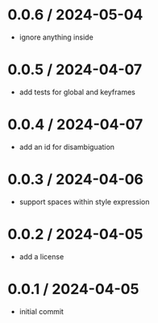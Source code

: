 # 0.0.6 / 2024-05-04

- ignore anything inside <head>

# 0.0.5 / 2024-04-07

- add tests for global and keyframes

# 0.0.4 / 2024-04-07

- add an id for disambiguation

# 0.0.3 / 2024-04-06

- support spaces within style expression

# 0.0.2 / 2024-04-05

- add a license

# 0.0.1 / 2024-04-05

- initial commit

